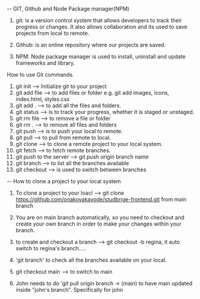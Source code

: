 -- GIT, Github and Node Package manager(NPM)

1. git: is a version control system that allows developers to track their progress or changes. It also allows collaboration and its used to save projects from local to remote.

2. Github: is an online repository where our projects are saved.

3. NPM: Node package manager is used to install, uninstall and update frameworks and library.

How to use Git commands.

1. git init --> Initialize git to your project
2. git add file --> to add files or folder e.g. git add images, icons, index.html, styles.css
3. git add . --> to add all the files and folders.
4. git status --> is to track your progress, whether it is staged or unstaged.
5. git rm file --> to remove a file or folder
6. git rm . --> to remove all files and folders
7. git push --> is to push your local to remote.
8. git pull --> to pull from remote to local.
9. git clone --> to clone a remote project to your local system.
10. git fetch --> to fetch remote branches.
11. git push to the server --> git push origin branch name
12. git branch --> to list all the branches available
13. git checkout --> is used to switch between branches

-- How to clone a project to your local system

1. To clone a project to your loacl --> git clone https://github.com/onakoyakayode/studbrige-frontend.git from main branch
2. You are on main branch automatically, so you need to checkout and create your own branch in order to make your changes within your branch.
3. to create and checkout a branch --> git checkout -b regina, it auto switch to regina's branch.....
4. 'git branch' to check all the branches available on your local.
5. git checkout main --> to switch to main

6. John needs to do 'git pull origin branch -> (main) to have main updated inside "john's branch". Specifically for john
